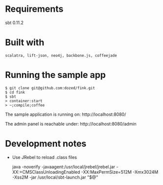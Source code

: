 
# Requirements

sbt 0.11.2

# Built with

	scalatra, lift-json, neo4j, backbone.js, coffeejade

# Running the sample app

	$ git clone git@github.com:dozed/fink.git
	$ cd fink
	$ sbt
	> container:start
	> ~;compile;coffee

The sample application is running on: http://localhost:8080/

The admin panel is reachable under: http://localhost:8080/admin

# Development notes

- Use JRebel to reload .class files

	java -noverify -javaagent:/usr/local/jrebel/jrebel.jar -XX:+CMSClassUnloadingEnabled -XX:MaxPermSize=512M -Xmx3024M -Xss2M -jar /usr/local/sbt-launch.jar "$@"
